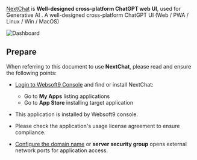 [NextChat](https://nextchat.dev) is **Well-designed cross-platform ChatGPT web UI**, used for Generative AI . A well-designed cross-platform ChatGPT UI (Web / PWA / Linux / Win / MacOS)


![Dashboard](https://libs.websoft9.com/Websoft9/DocsPicture/zh/nextchat/nextchat-gui-websoft9.png)


## Prepare

When referring to this document to use **NextChat**, please read and ensure the following points:

- [Login to Websoft9 Console](./login-console) and find or install NextChat:
  - Go to **My Apps** listing applications 
  - Go to **App Store** installing target application

- This application is installed by Websoft9 console.


- Please check the application's usage license agreement to ensure compliance.


- [Configure the domain name](./domain-set) or **server security group** opens external network ports for application access.